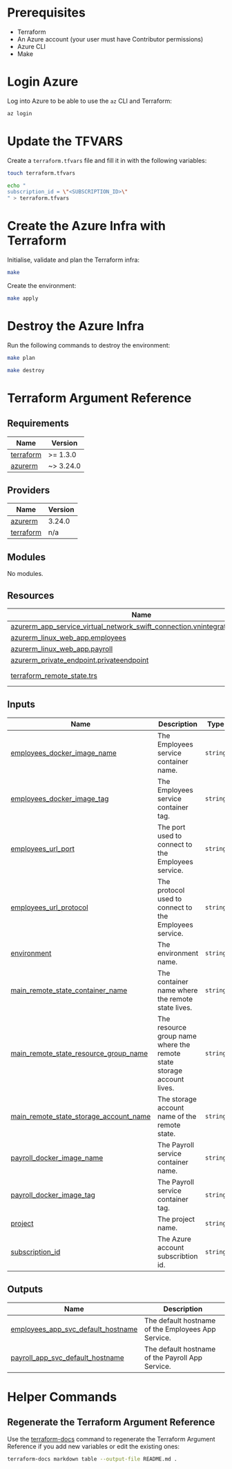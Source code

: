 # Prerequisites

- Terraform
- An Azure account (your user must have Contributor permissions)
- Azure CLI
- Make

# Login Azure

Log into Azure to be able to use the `az` CLI and Terraform:

```bash
az login
```

# Update the TFVARS

Create a `terraform.tfvars` file and fill it in with the following variables:

```bash
touch terraform.tfvars

echo "
subscription_id = \"<SUBSCRIPTION_ID>\"
" > terraform.tfvars
```

# Create the Azure Infra with Terraform

Initialise, validate and plan the Terraform infra:

```bash
make
```

Create the environment:

```bash
make apply
```

# Destroy the Azure Infra

Run the following commands to destroy the environment:

```bash
make plan

make destroy
```

# Terraform Argument Reference

<!-- BEGIN_TF_DOCS -->
## Requirements

| Name | Version |
|------|---------|
| <a name="requirement_terraform"></a> [terraform](#requirement\_terraform) | >= 1.3.0 |
| <a name="requirement_azurerm"></a> [azurerm](#requirement\_azurerm) | ~> 3.24.0 |

## Providers

| Name | Version |
|------|---------|
| <a name="provider_azurerm"></a> [azurerm](#provider\_azurerm) | 3.24.0 |
| <a name="provider_terraform"></a> [terraform](#provider\_terraform) | n/a |

## Modules

No modules.

## Resources

| Name | Type |
|------|------|
| [azurerm_app_service_virtual_network_swift_connection.vnintegrationconnection](https://registry.terraform.io/providers/hashicorp/azurerm/latest/docs/resources/app_service_virtual_network_swift_connection) | resource |
| [azurerm_linux_web_app.employees](https://registry.terraform.io/providers/hashicorp/azurerm/latest/docs/resources/linux_web_app) | resource |
| [azurerm_linux_web_app.payroll](https://registry.terraform.io/providers/hashicorp/azurerm/latest/docs/resources/linux_web_app) | resource |
| [azurerm_private_endpoint.privateendpoint](https://registry.terraform.io/providers/hashicorp/azurerm/latest/docs/resources/private_endpoint) | resource |
| [terraform_remote_state.trs](https://registry.terraform.io/providers/hashicorp/terraform/latest/docs/data-sources/remote_state) | data source |

## Inputs

| Name | Description | Type | Default | Required |
|------|-------------|------|---------|:--------:|
| <a name="input_employees_docker_image_name"></a> [employees\_docker\_image\_name](#input\_employees\_docker\_image\_name) | The Employees service container name. | `string` | `"employees"` | no |
| <a name="input_employees_docker_image_tag"></a> [employees\_docker\_image\_tag](#input\_employees\_docker\_image\_tag) | The Employees service container tag. | `string` | `"latest"` | no |
| <a name="input_employees_url_port"></a> [employees\_url\_port](#input\_employees\_url\_port) | The port used to connect to the Employees service. | `string` | `"80"` | no |
| <a name="input_employees_url_protocol"></a> [employees\_url\_protocol](#input\_employees\_url\_protocol) | The protocol used to connect to the Employees service. | `string` | `"http"` | no |
| <a name="input_environment"></a> [environment](#input\_environment) | The environment name. | `string` | n/a | yes |
| <a name="input_main_remote_state_container_name"></a> [main\_remote\_state\_container\_name](#input\_main\_remote\_state\_container\_name) | The container name where the remote state lives. | `string` | n/a | yes |
| <a name="input_main_remote_state_resource_group_name"></a> [main\_remote\_state\_resource\_group\_name](#input\_main\_remote\_state\_resource\_group\_name) | The resource group name where the remote state storage account lives. | `string` | n/a | yes |
| <a name="input_main_remote_state_storage_account_name"></a> [main\_remote\_state\_storage\_account\_name](#input\_main\_remote\_state\_storage\_account\_name) | The storage account name of the remote state. | `string` | n/a | yes |
| <a name="input_payroll_docker_image_name"></a> [payroll\_docker\_image\_name](#input\_payroll\_docker\_image\_name) | The Payroll service container name. | `string` | `"payroll"` | no |
| <a name="input_payroll_docker_image_tag"></a> [payroll\_docker\_image\_tag](#input\_payroll\_docker\_image\_tag) | The Payroll service container tag. | `string` | `"latest"` | no |
| <a name="input_project"></a> [project](#input\_project) | The project name. | `string` | n/a | yes |
| <a name="input_subscription_id"></a> [subscription\_id](#input\_subscription\_id) | The Azure account subscribtion id. | `string` | n/a | yes |

## Outputs

| Name | Description |
|------|-------------|
| <a name="output_employees_app_svc_default_hostname"></a> [employees\_app\_svc\_default\_hostname](#output\_employees\_app\_svc\_default\_hostname) | The default hostname of the Employees App Service. |
| <a name="output_payroll_app_svc_default_hostname"></a> [payroll\_app\_svc\_default\_hostname](#output\_payroll\_app\_svc\_default\_hostname) | The default hostname of the Payroll App Service. |
<!-- END_TF_DOCS -->

# Helper Commands

## Regenerate the Terraform Argument Reference

Use the [terraform-docs](https://terraform-docs.io/how-to/insert-output-to-file/) command to regenerate the Terraform Argument Reference if you add new variables or edit the existing ones:

```bash
terraform-docs markdown table --output-file README.md .
```
